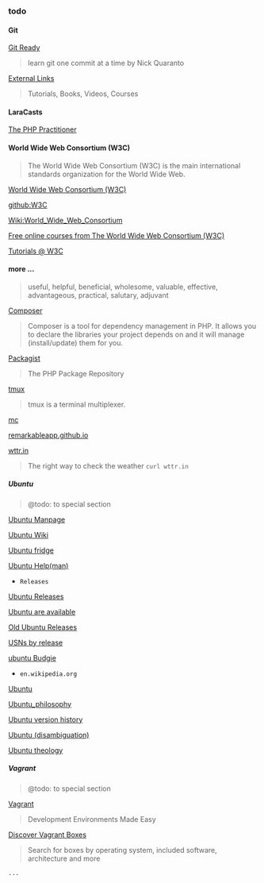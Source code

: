 ### todo

#### Git

[Git Ready](http://gitready.com/)
> learn git one commit at a time
> by Nick Quaranto

[External Links](https://book.git-scm.com/doc/ext)
> Tutorials, Books, Videos, Courses

#### LaraCasts

[The PHP Practitioner](https://laracasts.com/series/php-for-beginners)


#### World Wide Web Consortium (W3C)
> The World Wide Web Consortium (W3C) is the main international standards organization for the World Wide Web.

[World Wide Web Consortium (W3C)](https://www.w3.org/)

[github:W3C](https://github.com/w3c)

[Wiki:World_Wide_Web_Consortium](https://en.wikipedia.org/wiki/World_Wide_Web_Consortium)

[Free online courses from The World Wide Web Consortium (W3C)](https://www.edx.org/school/w3cx)

[Tutorials @ W3C](https://web.archive.org/web/20050628011252/http://www.w3.org/2002/03/tutorials)


#### more ...
> useful, helpful, beneficial, wholesome, valuable, effective, advantageous, practical, salutary, adjuvant

[Composer](https://getcomposer.org/)
> Composer is a tool for dependency management in PHP.
> It allows you to declare the libraries your project depends on and it will manage (install/update) them for you.

[Packagist](https://packagist.org/)
> The PHP Package Repository

[tmux](https://github.com/tmux/tmux/wiki)
>tmux is a terminal multiplexer.

[mc](https://midnight-commander.org/)


[remarkableapp.github.io](https://remarkableapp.github.io/)


[wttr.in](https://github.com/chubin/wttr.in)
> The right way to check the weather 
> `curl wttr.in`

##### Ubuntu
> @todo: to special section

[Ubuntu Manpage](http://manpages.ubuntu.com/)

[Ubuntu Wiki](https://wiki.ubuntu.com/)

[Ubuntu fridge](http://fridge.ubuntu.com/)

[Ubuntu Help(man)](https://help.ubuntu.com/community/man)

* `Releases`

[Ubuntu Releases](https://wiki.ubuntu.com/Releases)

[Ubuntu are available](http://releases.ubuntu.com/)


[Old Ubuntu Releases](http://old-releases.ubuntu.com/releases/)

[USNs by release](https://usn.ubuntu.com/releases/)


[ubuntu Budgie](https://ubuntubudgie.org/)


* `en.wikipedia.org`

[Ubuntu](https://en.wikipedia.org/wiki/Ubuntu)

[Ubuntu_philosophy](https://en.wikipedia.org/wiki/Ubuntu_philosophy)

[Ubuntu version history](https://en.wikipedia.org/wiki/Ubuntu_version_history)

[Ubuntu (disambiguation)](https://en.wikipedia.org/wiki/Ubuntu_(disambiguation))

[Ubuntu theology](https://en.wikipedia.org/wiki/Ubuntu_theology)


##### Vagrant
> @todo: to special section

[Vagrant](https://www.vagrantup.com/)
> Development Environments Made Easy

[Discover Vagrant Boxes](https://app.vagrantup.com/boxes/search)
> Search for boxes by operating system, included software, architecture and more

`...`
